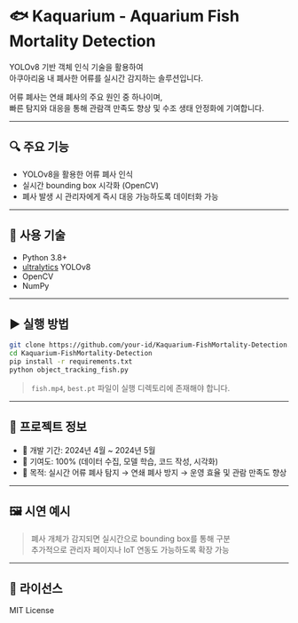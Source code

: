 # 🐟 Kaquarium - Aquarium Fish Mortality Detection

YOLOv8 기반 객체 인식 기술을 활용하여  
아쿠아리움 내 폐사한 어류를 실시간 감지하는 솔루션입니다.

어류 폐사는 연쇄 폐사의 주요 원인 중 하나이며,  
빠른 탐지와 대응을 통해 관람객 만족도 향상 및 수조 생태 안정화에 기여합니다.

---

## 🔍 주요 기능

- YOLOv8을 활용한 어류 폐사 인식
- 실시간 bounding box 시각화 (OpenCV)
- 폐사 발생 시 관리자에게 즉시 대응 가능하도록 데이터화 가능

---

## 🧰 사용 기술

- Python 3.8+
- [ultralytics](https://github.com/ultralytics/ultralytics) YOLOv8
- OpenCV
- NumPy

---

## ▶️ 실행 방법

```bash
git clone https://github.com/your-id/Kaquarium-FishMortality-Detection.git
cd Kaquarium-FishMortality-Detection
pip install -r requirements.txt
python object_tracking_fish.py
```

> `fish.mp4`, `best.pt` 파일이 실행 디렉토리에 존재해야 합니다.

---

## 🧠 프로젝트 정보

- 📆 개발 기간: 2024년 4월 ~ 2024년 5월
- 📌 기여도: 100% (데이터 수집, 모델 학습, 코드 작성, 시각화)
- 🎯 목적: 실시간 어류 폐사 탐지 → 연쇄 폐사 방지 → 운영 효율 및 관람 만족도 향상

---

## 🖼️ 시연 예시

> 폐사 개체가 감지되면 실시간으로 bounding box를 통해 구분  
> 추가적으로 관리자 페이지나 IoT 연동도 가능하도록 확장 가능

---

## 📄 라이선스

MIT License
